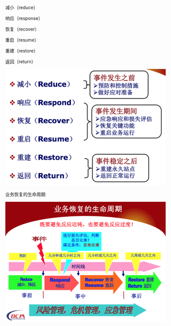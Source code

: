 减小（reduce）

响应（response）

恢复（recover）

重启（resume）

重建（restore）

返回（return）

![](/assets/import1.png)

业务恢复的生命周期

![](/assets/import3.png)

